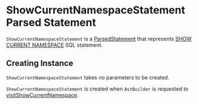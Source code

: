 # ShowCurrentNamespaceStatement Parsed Statement

`ShowCurrentNamespaceStatement` is a [ParsedStatement](ParsedStatement.md) that represents [SHOW CURRENT NAMESPACE](../sql/AstBuilder.md#visitShowCurrentNamespace) SQL statement.

## Creating Instance

`ShowCurrentNamespaceStatement` takes no parameters to be created.

`ShowCurrentNamespaceStatement` is created when `AstBuilder` is requested to [visitShowCurrentNamespace](../sql/AstBuilder.md#visitShowCurrentNamespace).

